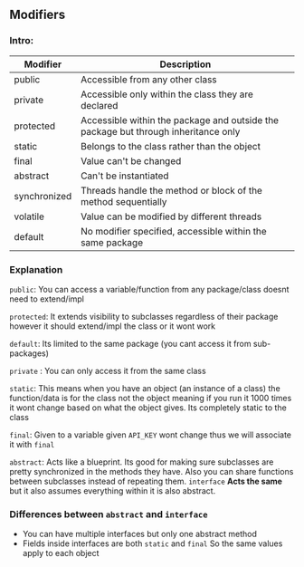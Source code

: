 ## Modifiers
### Intro: 

| Modifier | Description |
| --- | --- |
| public | Accessible from any other class |
| private | Accessible only within the class they are declared |
| protected | Accessible within the package and outside the package but through inheritance only |
| static | Belongs to the class rather than the object |
| final | Value can't be changed |
| abstract | Can't be instantiated |
| synchronized | Threads handle the method or block of the method sequentially |
| volatile | Value can be modified by different threads |
| default | No modifier specified, accessible within the same package |

### Explanation

`public`: You can access a variable/function from any package/class doesnt need to extend/impl

`protected`: It extends visibility to subclasses regardless of their package however it should extend/impl the class or it wont work

`default`: Its limited to the same package (you cant access it from sub-packages)

`private` : You can only access it from the same class

`static`: This means when you have an object (an instance of a class) the function/data is for the class not the object meaning if you run it 1000 times it wont change based on what the object gives. Its completely static to the class

`final`: Given to a variable given `API_KEY` wont change thus we will associate it with `final`

`abstract`:  Acts like a blueprint. Its good for making sure subclasses are pretty synchronized in the methods they have. Also you can share functions between subclasses instead of repeating them. `interface` **Acts the same** but it also assumes everything within it is also abstract. 

### Differences between `abstract`  and `interface`

- You can have multiple interfaces but only one abstract method
- Fields inside interfaces are both `static` and `final` So the same values apply to each object
